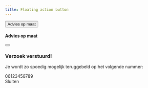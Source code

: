```yaml
---
title: Floating action button    
---
```


<div class="floating-action-container">
    <button class="floating-action-button" type="button" data-modal-toggle="#exampleModalDrawer">
        <span class="icon-service-employee icon-large"></span>
        <span class="floating-action-button-text text-small text-center">Advies op maat</span>
    </button>
</div>

<!-- <div class="row" data-modal>
    <div class="column">
        <div class="modal pr-0 fade" id="exampleModalDrawer" tabindex="-1" role="dialog" aria-labelledby="exampleModalDrawerTitle" aria-hidden="true" data-modal>
            <div class="modal-dialog modal-dialog-drawer drawer-from-right">
                <div class="modal-content">
                    <div class="modal-header">
                        <h4 class="mb-0">Advies op maat</h4>
                        <button type="button" class="modal-close-button" data-modal-dismiss aria-label="Close"></button>
                    </div>
                    <div class="modal-body">
                        <div class="row">
                            <div class="column-desktop-12">
                                <p>Wil je advies op maat? Vul hieronder je telefoonnummer in en één van onze accountmanagers belt je zo spoedig mogelijk terug.</p>
                                <form novalidate="novalidate">
                                    <div class="form-group">
                                        <label for="advies-telefoon" class="form-control-label">Telefoonnummer*</label>
                                        <input type="text" id="advies-telefoon" placeholder="06-nummer" class="form-control" />
                                    </div>
                                    <button class="button-primary button-block" disabled data-modal-next-step>Bel mij terug</button>
                                </form>
                            </div>
                        </div>
                    </div>
                    <div class="modal-footer modal-has-bg">
                        <div class="row">
                            <div class="column-desktop-12">
                                <p>Deze gegevens zullen we alleen gebruiken om je terug te bellen. Meer informatie over het gebruik en bewaren van jouw persoonsgegevens vind je in ons <a href="#">Privacy statement</a>.</p>
                            </div>
                        </div>
                    </div>
                </div>
            </div>
        </div>
    </div>
</div> -->

<div class="row" data-modal>
    <div class="column">
        <div class="modal pr-0 fade" id="exampleModalDrawer" tabindex="-1" role="dialog" aria-labelledby="exampleModalDrawerTitle" aria-hidden="true" data-modal>
            <div class="modal-dialog modal-dialog-drawer drawer-from-right">
                <div class="modal-content">
                    <div class="modal-header">
                        <h4 class="mb-0">Advies op maat</h4>
                        <button type="button" class="modal-close-button" data-modal-dismiss aria-label="Close"></button>
                    </div>
                    <div class="modal-body">
                        <div class="row">
                            <div class="column-desktop-12">
                                <div class="modal-pane">
                                    <div class="modal-pane-header text-center pt-2">
                                        <div class="rounded-circle mx-auto request-has-succeeded text-white">
                                            <span class="icon-checkmark icon-large"></span>
                                        </div>
                                        <h3 class="pt-3">Verzoek verstuurd!</h3>
                                    </div>
                                    <div class="modal-pane-body text-center">
                                        <p>Je wordt zo spoedig mogelijk teruggebeld op het volgende nummer:</p>
                                        <span class="text-weight-bolder">06123456789</span>
                                    </div>
                                </div>
                            </div>
                        </div>
                    </div>
                    <div class="modal-footer modal-is-borderless">
                        <a class="button-outline-primary mx-auto" data-modal-dismiss aria-label="Close">Sluiten</a>
                    </div>
                </div>
            </div>
        </div>
    </div>
</div>

<!-- <div class="row" data-modal>
    <div class="column">
        <div class="modal pr-0 fade" id="exampleModalDrawer" tabindex="-1" role="dialog" aria-labelledby="exampleModalDrawerTitle" aria-hidden="true" data-modal>
            <div class="modal-dialog modal-dialog-drawer drawer-from-right">
                <div class="modal-content">
                    <div class="modal-header">
                        <h4 class="mb-0">Advies op maat</h4>
                        <button type="button" class="modal-close-button" data-modal-dismiss aria-label="Close"></button>
                    </div>
                    <div class="modal-body">
                        <div class="row">
                            <div class="column-desktop-12">
                                <div class="modal-pane">
                                    <div class="modal-pane-header text-center pt-2">
                                        <div class="rounded-circle mx-auto request-has-failed text-white">
                                            <span class="icon-close icon-large"></span>
                                        </div>
                                        <h3 class="pt-3">Er is iets mis gegaan!</h3>
                                    </div>
                                    <div class="modal-pane-body text-center">
                                        <p>We hebben je verzoek helaas niet kunnen verwerken.</p>
                                        <a href="" target="">Probeer het opnieuw</a>
                                    </div>
                                </div>
                            </div>
                        </div>
                    </div>
                    <div class="modal-footer modal-is-borderless">
                        <a class="button-outline-primary mx-auto" data-modal-dismiss aria-label="Close">Sluiten<a>
                    </div>
                </div>
            </div>
        </div>
    </div>
</div> -->